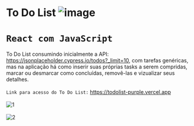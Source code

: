 # To Do List ![image](https://user-images.githubusercontent.com/106918230/213592336-fc8b9193-77fb-4567-b32d-2025703c73f1.png)
# `React com JavaScript`
To Do List consumindo inicialmente a API: https://jsonplaceholder.cypress.io/todos?_limit=10, com tarefas genéricas, mas na aplicação há como inserir suas próprias tasks a serem compridas, marcar ou desmarcar como concluídas, removê-las e vizualizar seus detalhes.
<br>
<br>
`Link para acesso do To Do List:` https://todolist-purple.vercel.app
<br>
<br>
![1](https://user-images.githubusercontent.com/106918230/213594055-f15b7f39-378f-42f2-8125-259a66632d09.png)
<br>
<br>
![2](https://user-images.githubusercontent.com/106918230/213594219-1ca6508c-6d8e-4e02-b579-1c45c67e8731.png)

